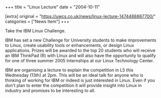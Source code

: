 +++
title = "Linux Lecture"
date = "2004-10-11"

[extra]
original = "https://uwcs.co.uk/news/linux-lecture-1474488887700/"    
categories = ["News Item"]
+++

Take the IBM Linux Challenge.

IBM has set a new Challenge for University students to make improvements to Linux, create usability tools or enhancements, or design Linux applications. Prizes will be awarded to the top 20 students who will receive an IBM ThinkPad (R) with Linux and will also have the opportunity to qualify for one of three summer 2005 Internships at our Linux Technology Center.

IBM are organising a lecture to explain the competition in L5 this Wednesday (13th) at 2pm. This will be an ideal talk for anyone who is thinking of working for IBM or indeed is just interested in Linux. Even if you don't plan to enter the competition it will provide insight into Linux in industry and promises to be interesting to all.

